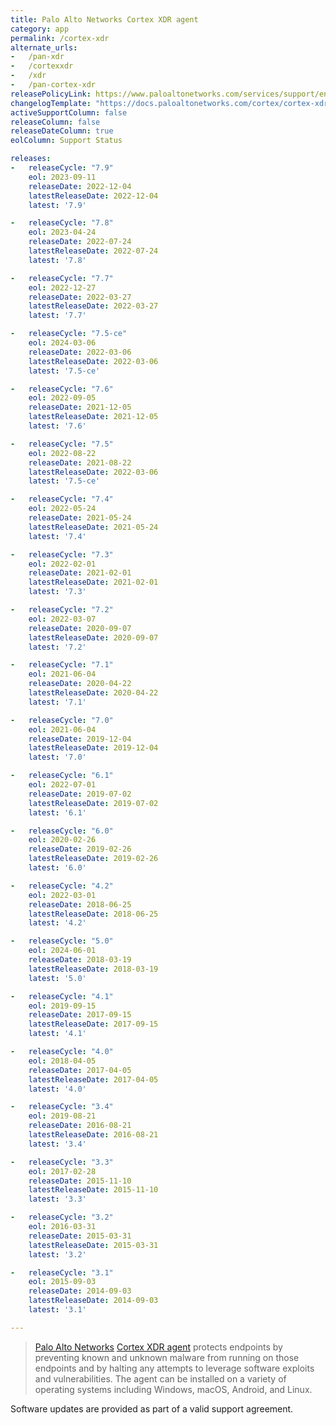 ```yaml
---
title: Palo Alto Networks Cortex XDR agent
category: app
permalink: /cortex-xdr
alternate_urls:
-   /pan-xdr
-   /cortexxdr
-   /xdr
-   /pan-cortex-xdr
releasePolicyLink: https://www.paloaltonetworks.com/services/support/end-of-life-announcements/end-of-life-summary
changelogTemplate: "https://docs.paloaltonetworks.com/cortex/cortex-xdr/{{'__RELEASE_CYCLE__'|remove:'-'|replace:'.','-'}}/cortex-xdr-agent-release-notes/cortex-xdr-agent-release-information"
activeSupportColumn: false
releaseColumn: false
releaseDateColumn: true
eolColumn: Support Status

releases:
-   releaseCycle: "7.9"
    eol: 2023-09-11
    releaseDate: 2022-12-04
    latestReleaseDate: 2022-12-04
    latest: '7.9'

-   releaseCycle: "7.8"
    eol: 2023-04-24
    releaseDate: 2022-07-24
    latestReleaseDate: 2022-07-24
    latest: '7.8'

-   releaseCycle: "7.7"
    eol: 2022-12-27
    releaseDate: 2022-03-27
    latestReleaseDate: 2022-03-27
    latest: '7.7'

-   releaseCycle: "7.5-ce"
    eol: 2024-03-06
    releaseDate: 2022-03-06
    latestReleaseDate: 2022-03-06
    latest: '7.5-ce'

-   releaseCycle: "7.6"
    eol: 2022-09-05
    releaseDate: 2021-12-05
    latestReleaseDate: 2021-12-05
    latest: '7.6'

-   releaseCycle: "7.5"
    eol: 2022-08-22
    releaseDate: 2021-08-22
    latestReleaseDate: 2022-03-06
    latest: '7.5-ce'

-   releaseCycle: "7.4"
    eol: 2022-05-24
    releaseDate: 2021-05-24
    latestReleaseDate: 2021-05-24
    latest: '7.4'

-   releaseCycle: "7.3"
    eol: 2022-02-01
    releaseDate: 2021-02-01
    latestReleaseDate: 2021-02-01
    latest: '7.3'

-   releaseCycle: "7.2"
    eol: 2022-03-07
    releaseDate: 2020-09-07
    latestReleaseDate: 2020-09-07
    latest: '7.2'

-   releaseCycle: "7.1"
    eol: 2021-06-04
    releaseDate: 2020-04-22
    latestReleaseDate: 2020-04-22
    latest: '7.1'

-   releaseCycle: "7.0"
    eol: 2021-06-04
    releaseDate: 2019-12-04
    latestReleaseDate: 2019-12-04
    latest: '7.0'

-   releaseCycle: "6.1"
    eol: 2022-07-01
    releaseDate: 2019-07-02
    latestReleaseDate: 2019-07-02
    latest: '6.1'

-   releaseCycle: "6.0"
    eol: 2020-02-26
    releaseDate: 2019-02-26
    latestReleaseDate: 2019-02-26
    latest: '6.0'

-   releaseCycle: "4.2"
    eol: 2022-03-01
    releaseDate: 2018-06-25
    latestReleaseDate: 2018-06-25
    latest: '4.2'

-   releaseCycle: "5.0"
    eol: 2024-06-01
    releaseDate: 2018-03-19
    latestReleaseDate: 2018-03-19
    latest: '5.0'

-   releaseCycle: "4.1"
    eol: 2019-09-15
    releaseDate: 2017-09-15
    latestReleaseDate: 2017-09-15
    latest: '4.1'

-   releaseCycle: "4.0"
    eol: 2018-04-05
    releaseDate: 2017-04-05
    latestReleaseDate: 2017-04-05
    latest: '4.0'

-   releaseCycle: "3.4"
    eol: 2019-08-21
    releaseDate: 2016-08-21
    latestReleaseDate: 2016-08-21
    latest: '3.4'

-   releaseCycle: "3.3"
    eol: 2017-02-28
    releaseDate: 2015-11-10
    latestReleaseDate: 2015-11-10
    latest: '3.3'

-   releaseCycle: "3.2"
    eol: 2016-03-31
    releaseDate: 2015-03-31
    latestReleaseDate: 2015-03-31
    latest: '3.2'

-   releaseCycle: "3.1"
    eol: 2015-09-03
    releaseDate: 2014-09-03
    latestReleaseDate: 2014-09-03
    latest: '3.1'

---
```


> [Palo Alto Networks](https://www.paloaltonetworks.com/)
> [Cortex XDR agent](https://docs.paloaltonetworks.com/cortex/cortex-xdr) protects endpoints by
> preventing known and unknown malware from running on those endpoints and by halting any attempts
> to leverage software exploits and vulnerabilities. The agent can be installed on a variety of
> operating systems including Windows, macOS, Android, and Linux.

Software updates are provided as part of a valid support agreement.
